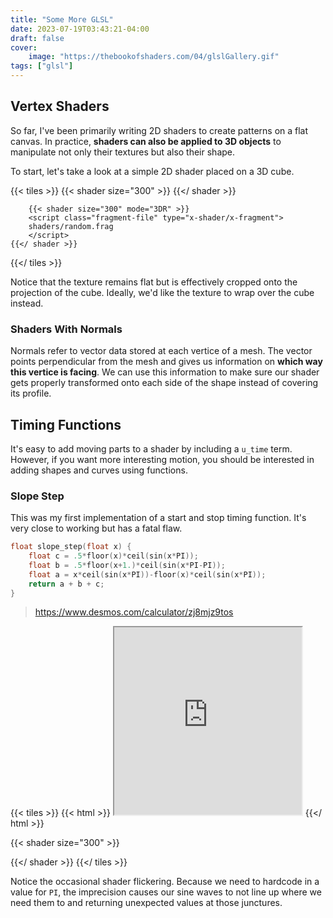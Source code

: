 ```yaml
---
title: "Some More GLSL"
date: 2023-07-19T03:43:21-04:00
draft: false
cover:
    image: "https://thebookofshaders.com/04/glslGallery.gif"
tags: ["glsl"]
---
```


## Vertex Shaders

So far, I've been primarily writing 2D shaders to create patterns on a flat canvas. In practice, **shaders can also be applied to 3D objects** to manipulate not only their textures but also their shape.

To start, let's take a look at a simple 2D shader placed on a 3D cube.

{{< tiles >}}
    {{< shader size="300" >}}
        <script class="fragment-file" type="x-shader/x-fragment">
        shaders/random.frag
        </script>
        {{</ shader >}}
        
        {{< shader size="300" mode="3DR" >}}
        <script class="fragment-file" type="x-shader/x-fragment">
        shaders/random.frag
        </script>
    {{</ shader >}}
{{</ tiles >}}

Notice that the texture remains flat but is effectively cropped onto the projection of the cube. Ideally, we'd like the texture to wrap over the cube instead.

### Shaders With Normals

Normals refer to vector data stored at each vertice of a mesh. The vector points perpendicular from the mesh and gives us information on **which way this vertice is facing**. We can use this information to make sure our shader gets properly transformed onto each side of the shape instead of covering its profile.

## Timing Functions

It's easy to add moving parts to a shader by including a `u_time` term. However, if you want more interesting motion, you should be interested in adding shapes and curves using functions.

### Slope Step

This was my first implementation of a start and stop timing function. It's very close to working but has a fatal flaw.

```c
float slope_step(float x) {
    float c = .5*floor(x)*ceil(sin(x*PI));
    float b = .5*floor(x+1.)*ceil(sin(x*PI-PI));
    float a = x*ceil(sin(x*PI))-floor(x)*ceil(sin(x*PI));
    return a + b + c;
}
```

> <https://www.desmos.com/calculator/zj8mjz9tos>

{{< tiles >}}
{{< html >}}
    <iframe src="https://www.desmos.com/calculator/i5gzs0ba8p?embed" width="300" height="300"></iframe>
{{</ html >}}

{{< shader size="300" >}}
<script class="fragment-shader" type="x-shader/x-fragment">
uniform float u_time;
uniform vec2 u_resolution;

#define PI 3.1415926538

float slope_step(float x) {
    float c = .5*floor(x)*ceil(sin(x*PI));
    float b = .5*floor(x+1.)*ceil(sin(x*PI-PI));
    float a = x*ceil(sin(x*PI))-floor(x)*ceil(sin(x*PI));
    return a + b + c;
}

void main() {
    vec3 color;
    vec2 uv = (gl_FragCoord.xy*2. - u_resolution.xy) / u_resolution.y;
    uv += slope_step(u_time);
    uv = fract(uv*5.);

    float shape = smoothstep(-.05, -.01, uv.x) -
     smoothstep(.01, .05, uv.x) +
     smoothstep(-.05, -.01, uv.y) -
     smoothstep(.01, .05, uv.y);

    color = vec3(shape);
    gl_FragColor = vec4(color, 1.);
}
</script>
{{</ shader >}}
{{</ tiles >}}

Notice the occasional shader flickering. Because we need to hardcode in a value for `PI`, the imprecision causes our sine waves to not line up where we need them to and returning unexpected values at those junctures.
